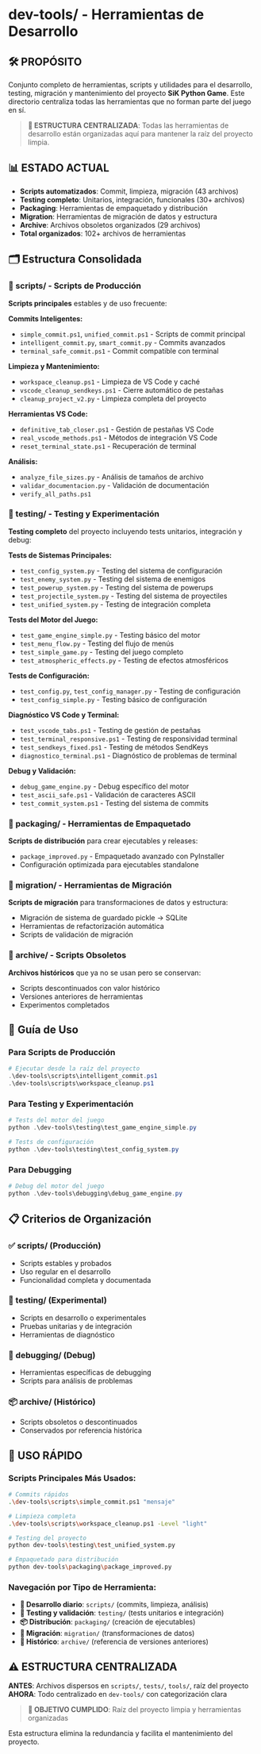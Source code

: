 # dev-tools/ - Herramientas de Desarrollo

## 🛠️ **PROPÓSITO**
Conjunto completo de herramientas, scripts y utilidades para el desarrollo, testing, migración y mantenimiento del proyecto **SiK Python Game**. Este directorio centraliza todas las herramientas que no forman parte del juego en sí.

> **🎯 ESTRUCTURA CENTRALIZADA**: Todas las herramientas de desarrollo están organizadas aquí para mantener la raíz del proyecto limpia.

## 📊 **ESTADO ACTUAL**
- **Scripts automatizados**: Commit, limpieza, migración (43 archivos)
- **Testing completo**: Unitarios, integración, funcionales (30+ archivos)
- **Packaging**: Herramientas de empaquetado y distribución
- **Migration**: Herramientas de migración de datos y estructura
- **Archive**: Archivos obsoletos organizados (29 archivos)
- **Total organizados**: 102+ archivos de herramientas

## 🗂️ Estructura Consolidada

### 📁 scripts/ - Scripts de Producción
**Scripts principales** estables y de uso frecuente:

**Commits Inteligentes:**
- `simple_commit.ps1`, `unified_commit.ps1` - Scripts de commit principal
- `intelligent_commit.py`, `smart_commit.py` - Commits avanzados
- `terminal_safe_commit.ps1` - Commit compatible con terminal

**Limpieza y Mantenimiento:**
- `workspace_cleanup.ps1` - Limpieza de VS Code y caché
- `vscode_cleanup_sendkeys.ps1` - Cierre automático de pestañas
- `cleanup_project_v2.py` - Limpieza completa del proyecto

**Herramientas VS Code:**
- `definitive_tab_closer.ps1` - Gestión de pestañas VS Code
- `real_vscode_methods.ps1` - Métodos de integración VS Code
- `reset_terminal_state.ps1` - Recuperación de terminal

**Análisis:**
- `analyze_file_sizes.py` - Análisis de tamaños de archivo
- `validar_documentacion.py` - Validación de documentación
- `verify_all_paths.ps1`

### 📁 testing/ - Testing y Experimentación
**Testing completo** del proyecto incluyendo tests unitarios, integración y debug:

**Tests de Sistemas Principales:**
- `test_config_system.py` - Testing del sistema de configuración
- `test_enemy_system.py` - Testing del sistema de enemigos
- `test_powerup_system.py` - Testing del sistema de powerups
- `test_projectile_system.py` - Testing del sistema de proyectiles
- `test_unified_system.py` - Testing de integración completa

**Tests del Motor del Juego:**
- `test_game_engine_simple.py` - Testing básico del motor
- `test_menu_flow.py` - Testing del flujo de menús
- `test_simple_game.py` - Testing del juego completo
- `test_atmospheric_effects.py` - Testing de efectos atmosféricos

**Tests de Configuración:**
- `test_config.py`, `test_config_manager.py` - Testing de configuración
- `test_config_simple.py` - Testing básico de configuración

**Diagnóstico VS Code y Terminal:**
- `test_vscode_tabs.ps1` - Testing de gestión de pestañas
- `test_terminal_responsive.ps1` - Testing de responsividad terminal
- `test_sendkeys_fixed.ps1` - Testing de métodos SendKeys
- `diagnostico_terminal.ps1` - Diagnóstico de problemas de terminal

**Debug y Validación:**
- `debug_game_engine.py` - Debug específico del motor
- `test_ascii_safe.ps1` - Validación de caracteres ASCII
- `test_commit_system.ps1` - Testing del sistema de commits

### 📁 packaging/ - Herramientas de Empaquetado
**Scripts de distribución** para crear ejecutables y releases:
- `package_improved.py` - Empaquetado avanzado con PyInstaller
- Configuración optimizada para ejecutables standalone

### 📁 migration/ - Herramientas de Migración
**Scripts de migración** para transformaciones de datos y estructura:
- Migración de sistema de guardado pickle → SQLite
- Herramientas de refactorización automática
- Scripts de validación de migración

### 📁 archive/ - Scripts Obsoletos
**Archivos históricos** que ya no se usan pero se conservan:
- Scripts descontinuados con valor histórico
- Versiones anteriores de herramientas
- Experimentos completados

## 🚀 Guía de Uso

### Para Scripts de Producción
```powershell
# Ejecutar desde la raíz del proyecto
.\dev-tools\scripts\intelligent_commit.ps1
.\dev-tools\scripts\workspace_cleanup.ps1
```

### Para Testing y Experimentación
```powershell
# Tests del motor del juego
python .\dev-tools\testing\test_game_engine_simple.py

# Tests de configuración
python .\dev-tools\testing\test_config_system.py
```

### Para Debugging
```powershell
# Debug del motor del juego
python .\dev-tools\debugging\debug_game_engine.py
```

## 📋 Criterios de Organización

### ✅ scripts/ (Producción)
- Scripts estables y probados
- Uso regular en el desarrollo
- Funcionalidad completa y documentada

### 🧪 testing/ (Experimental)
- Scripts en desarrollo o experimentales
- Pruebas unitarias y de integración
- Herramientas de diagnóstico

### 🐛 debugging/ (Debug)
- Herramientas específicas de debugging
- Scripts para análisis de problemas

### 📦 archive/ (Histórico)
- Scripts obsoletos o descontinuados
- Conservados por referencia histórica

## 🎯 **USO RÁPIDO**

### Scripts Principales Más Usados:
```bash
# Commits rápidos
.\dev-tools\scripts\simple_commit.ps1 "mensaje"

# Limpieza completa
.\dev-tools\scripts\workspace_cleanup.ps1 -Level "light"

# Testing del proyecto
python dev-tools\testing\test_unified_system.py

# Empaquetado para distribución
python dev-tools\packaging\package_improved.py
```

### Navegación por Tipo de Herramienta:
- **🔨 Desarrollo diario**: `scripts/` (commits, limpieza, análisis)
- **🧪 Testing y validación**: `testing/` (tests unitarios e integración)
- **📦 Distribución**: `packaging/` (creación de ejecutables)
- **🔄 Migración**: `migration/` (transformaciones de datos)
- **📁 Histórico**: `archive/` (referencia de versiones anteriores)

## ⚠️ **ESTRUCTURA CENTRALIZADA**

**ANTES**: Archivos dispersos en `scripts/`, `tests/`, `tools/`, raíz del proyecto
**AHORA**: Todo centralizado en `dev-tools/` con categorización clara

> **🎯 OBJETIVO CUMPLIDO**: Raíz del proyecto limpia y herramientas organizadas

Esta estructura elimina la redundancia y facilita el mantenimiento del proyecto.
